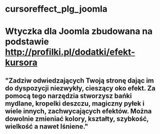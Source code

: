 ﻿# cursoreffect_plg_joomla
# Wtyczka dla Joomla zbudowana na podstawie http://profilki.pl/dodatki/efekt-kursora
 ## "Zadziw odwiedzających Twoją stronę dając im do dyspozycji niezwykły, cieszący oko efekt. Za pomocą tego narzędzia stworzysz bańki mydlane, kropelki deszczu, magiczny pyłek i wiele innych, zachwycających efektów. Można dowolnie zmieniać kolory, kształty, szybkość, wielkość a nawet lśniene."
